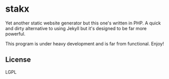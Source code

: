 # stakx

Yet another static website generator but this one's written in PHP. A quick and dirty alternative to using Jekyll but it's designed to be far more powerful.

This program is under heavy development and is far from functional. Enjoy!

## License

LGPL